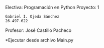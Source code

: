 Electiva: Programación en Python
Proyecto: 1

    Gabriel I. Ojeda Sánchez
    26.497.622

Profesor: José Castillo Pacheco

*Ejecutar desde archivo Main.py